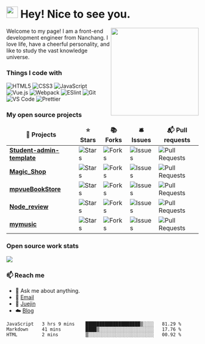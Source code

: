 <h1><img src="https://emojis.slackmojis.com/emojis/images/1531849430/4246/blob-sunglasses.gif?1531849430" width="30"/> Hey! Nice to see you.</h1>
<img align='right' src="https://media.giphy.com/media/M9gbBd9nbDrOTu1Mqx/giphy.gif" width="230">
<p>Welcome to my page! I am a front-end development engineer from Nanchang. I love life, have a cheerful personality, and like to study the vast knowledge universe.</p>

<h3>Things I code with</h3>

![HTML5](https://img.shields.io/badge/-HTML5-%23E44D27?style=for-the-badge&logo=html5&logoColor=ffffff)
![CSS3](https://img.shields.io/badge/-CSS3-%231572B6?style=for-the-badge&logo=css3)
![JavaScript](https://img.shields.io/badge/-JavaScript-%23F7DF1C?style=for-the-badge&logo=javascript&logoColor=000000&labelColor=%23F7DF1C&color=%23FFCE5A)
![Vue.js](https://img.shields.io/badge/-Vue.js-%232c3e50?style=for-the-badge&logo=Vue.js)
![Webpack](https://img.shields.io/badge/-Webpack-%232C3A42?style=for-the-badge&logo=webpack)
![ESlint](https://img.shields.io/badge/-ESLint-%234B32C3?style=for-the-badge&logo=eslint)
![Git](https://img.shields.io/badge/-Git-%23F05032?style=for-the-badge&logo=git&logoColor=%23ffffff)
![VS Code](https://img.shields.io/badge/-VSCode-%23007ACC?style=for-the-badge&logo=visual-studio-code)
![Prettier](https://img.shields.io/badge/-Prettier-%23142027?style=for-the-badge&logo=prettier)



<h3>My open source projects</h3>

<table>
  <thead align="center">
    <tr border: none;>
      <td><b>🎁 Projects</b></td>
      <td><b>⭐ Stars</b></td>
      <td><b>📚 Forks</b></td>
      <td><b>🛎 Issues</b></td>
      <td><b>📬 Pull requests</b></td>
    </tr>
  </thead>
  <tbody>
    <tr>
      <td><a href="https://github.com/251205668/student-admin-template"><b>Student-admin-template</b></a></td>
      <td><img alt="Stars" src="https://img.shields.io/github/stars/251205668/student-admin-template?style=flat-square&labelColor=343b41"/></td>
      <td><img alt="Forks" src="https://img.shields.io/github/forks/251205668/student-admin-template?style=flat-square&labelColor=343b41"/></td>
      <td><img alt="Issues" src="https://img.shields.io/github/issues/251205668/student-admin-template?style=flat-square&labelColor=343b41"/></td>
      <td><img alt="Pull Requests" src="https://img.shields.io/github/issues-pr/251205668/student-admin-template?style=flat-square&labelColor=343b41"/></td>
    </tr>
	  <tr>
      <td><a href="https://github.com/251205668/Magic_Shop"><b>Magic_Shop</b></a></td>
      <td><img alt="Stars" src="https://img.shields.io/github/stars/251205668/Magic_Shop?style=flat-square&labelColor=343b41"/></td>
      <td><img alt="Forks" src="https://img.shields.io/github/forks/251205668/Magic_Shop?style=flat-square&labelColor=343b41"/></td>
      <td><img alt="Issues" src="https://img.shields.io/github/issues/251205668/Magic_Shop?style=flat-square&labelColor=343b41"/></td>
      <td><img alt="Pull Requests" src="https://img.shields.io/github/issues-pr/251205668/Magic_Shop?style=flat-square&labelColor=343b41"/></td>
    </tr>
      <tr>
      <td><a href="https://github.com/251205668/mpvueBookStore"><b>mpvueBookStore</b></a></td>
      <td><img alt="Stars" src="https://img.shields.io/github/stars/251205668/mpvueBookStore?style=flat-square&labelColor=343b41"/></td>
      <td><img alt="Forks" src="https://img.shields.io/github/forks/251205668/mpvueBookStore?style=flat-square&labelColor=343b41"/></td>
      <td><img alt="Issues" src="https://img.shields.io/github/issues/251205668/mpvueBookStore?style=flat-square&labelColor=343b41"/></td>
      <td><img alt="Pull Requests" src="https://img.shields.io/github/issues-pr/251205668/mpvueBookStore?style=flat-square&labelColor=343b41"/></td>
    </tr>
    <tr>
      <td><a href="https://github.com/251205668/Node_review"><b>Node_review</b></a></td>
      <td><img alt="Stars" src="https://img.shields.io/github/stars/251205668/Node_review?style=flat-square&labelColor=343b41"/></td>
      <td><img alt="Forks" src="https://img.shields.io/github/forks/251205668/Node_review?style=flat-square&labelColor=343b41"/></td>
      <td><img alt="Issues" src="https://img.shields.io/github/issues/251205668/Node_review?style=flat-square&labelColor=343b41"/></td>
      <td><img alt="Pull Requests" src="https://img.shields.io/github/issues-pr/251205668/Node_review?style=flat-square&labelColor=343b41"/></td>
    </tr>
    <tr>
      <td><a href="https://github.com/251205668/mymusic"><b>mymusic</b></a></td>
      <td><img alt="Stars" src="https://img.shields.io/github/stars/251205668/mymusic?style=flat-square&labelColor=343b41"/></td>
      <td><img alt="Forks" src="https://img.shields.io/github/forks/251205668/mymusic?style=flat-square&labelColor=343b41"/></td>
      <td><img alt="Issues" src="https://img.shields.io/github/issues/251205668/mymusic?style=flat-square&labelColor=343b41"/></td>
      <td><img alt="Pull Requests" src="https://img.shields.io/github/issues-pr/251205668/mymusic?style=flat-square&labelColor=343b41"/></td>
    </tr>
  </tbody>
</table>

<h3>Open source work stats</h3>

![](https://github-readme-stats.vercel.app/api?username=251205668&count_private=true&show_icons=true&theme=dracula)

<h3>📫 Reach me</h3>

- 💬 Ask me about anything.
- 📧 [Email](y251205668@sina.com)
- 📖 [Juejin](https://juejin.cn/user/1855631359227079)
- ☁️ [Blog](https://251205668.github.io/)

<!--START_SECTION:waka-->
```text
JavaScript   3 hrs 9 mins    ████████████████████▒░░░░   81.29 % 
Markdown     41 mins         ████▒░░░░░░░░░░░░░░░░░░░░   17.76 % 
HTML         2 mins          ▒░░░░░░░░░░░░░░░░░░░░░░░░   00.92 % 
```
<!--END_SECTION:waka-->
